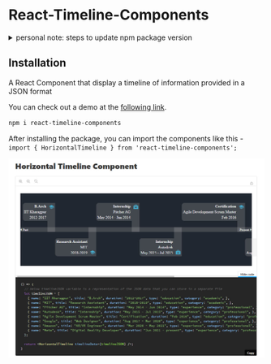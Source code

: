 # React-Timeline-Components

<details>
    <summary>personal note: steps to update npm package version</summary>
    
```
npm version patch
git push --tags
```

after running the above commands in terminal, create a [new release](./React-Timeline-Components/releases/new) in github to trigger the [Github Actions workflow](https://github.com/AnweshGangula/React-Timeline-Components/actions/workflows/npm_publish.yml) to update the package in npm
</details>


## Installation

A React Component that display a timeline of information provided in a JSON format

You can check out a demo at the [following link](https://anweshgangula.github.io/React-Timeline-Components).

```bash
npm i react-timeline-components
```

After installing the package, you can import the components like this - `import { HorizontalTimeline } from 'react-timeline-components';`

![Horizontal Timeline Component with code example](./GitHub_Assets/Horizontal_Timeline_Component.jpg)
